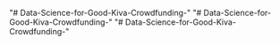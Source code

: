"# Data-Science-for-Good-Kiva-Crowdfunding-" 
"# Data-Science-for-Good-Kiva-Crowdfunding-" 
"# Data-Science-for-Good-Kiva-Crowdfunding-" 

